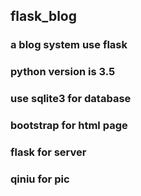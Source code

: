 ## flask_blog
### a blog system use flask
### python version is 3.5
### use sqlite3 for database
### bootstrap for html page
### flask for server
### qiniu for pic
